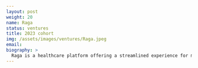 ```yaml
---
layout: post
weight: 20
name: Raga
status: ventures
title: 2023 cohort
img: /assets/images/ventures/Raga.jpeg
email:
biography: >
  Raga is a healthcare platform offering a streamlined experience for medication management to combat confusion over general medication selection. Users can effortlessly access Raga to interact with an advanced chatbot that provides accurate assessments based on primary medication data from industry partners. This personalized approach ensures users receive the most relevant information and guidance. Raga then enables users to purchase recommended medications directly through the platform, often at a lower cost, making healthcare more accessible and affordable. This blend of technology and user-centric design makes Raga a valuable disruptor in personal health management system.
---
```


<!--stackedit_data:
eyJoaXN0b3J5IjpbODM1Mjc5MDc1LDIxMTE5Nzg3MTgsMTY5OD
UzMjE1NSwtMTYzMzQxOTA4NV19
-->
